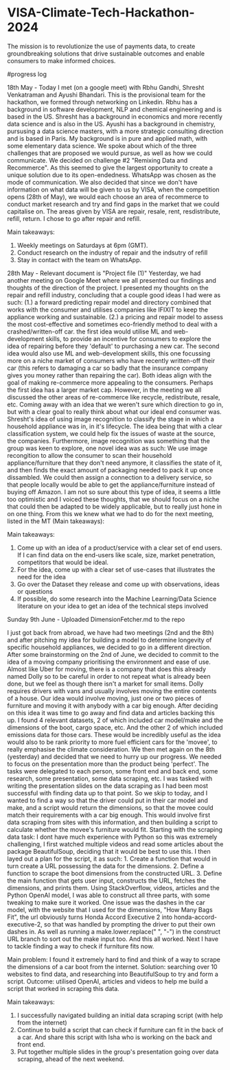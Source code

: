 # VISA-Climate-Tech-Hackathon-2024
The mission is to  revolutionize the use of payments data, to create groundbreaking solutions that drive  sustainable outcomes and enable consumers to make informed choices.

#progress log

18th May - 
Today I met (on a google meet) with Rbhu Gandhi, Shresht Venkatraman and Ayushi Bhandari. This is the provisional team for the hackathon, we formed through networking on Linkedin. Rbhu has a background in software development, NLP and chemical engineering and is based in the US. Shresht has a background in economics and more recently data science and is also in the US. Ayushi has a background in chemistry, pursusing a data science masters, with a more strategic consulting direction and is based in Paris. My background is in pure and applied math, with some elementary data science. We spoke about which of the three challenges that are proposed we would pursue, as well as how we could communicate. We decided on challenge #2 "Remixing Data and Recommerce". As this seemed to give the largest opportunity to create a unique solution due to its open-endedness. WhatsApp was chosen as the mode of communication. We also decided that since we don't have information on what data will be given to us by VISA, when the competition opens (28th of May), we would each choose an area of recommerce to conduct market research and try and find gaps in the market that we could capitalise on. The areas given by VISA are repair, resale, rent, resdistribute, refill, return. I chose to go after repair and refill. 

Main takeaways: 
1. Weekly meetings on Saturdays at 6pm (GMT).
2. Conduct research on the industry of repair and the indsutry of refill
3. Stay in contact with the team on WhatsApp.

28th May - Relevant document is "Project file (1)"
Yesterday, we had another meeting on Google Meet where we all presented our findings and thoughts of the direction of the project. I presented my thoughts on the repair and refill industry, concluding that a couple good ideas I had were as such: 
(1.) a forward predicting repair model and directory combined that works with the consumer and utilises companies like IFIXIT to keep the appliance working and sustainable. 
(2.) a pricing and repair model to assess the most cost-effective and sometimes eco-friendly method to deal with a crashed/written-off car.
  the first idea would utilise ML and web-development skills, to provide an incentive for consumers to explore the idea of repairing before they 'default' to purchasing a new car. The second idea would also use ML and web-development skills, this one focussing more on a niche market of consumers who have recently written-off their car (this refers to damaging a car so badly that the insurance company gives you money rather than repairing the car). Both ideas align with the goal of making re-commerce more appealing to the consumers. Perhaps the first idea has a larger market cap. However, in the meeting we all discussed the other areas of re-commerce like recycle, redistribute, resale, etc. Coming away with an idea that we weren't sure which direction to go in, but with a clear goal to really think about what our ideal end consumer was. Shresht's idea of using image recognition to classify the stage in which a household appliance was in, in it's lifecycle. The idea being that with a clear classification system, we could help fix the issues of waste at the source, the companies. Furthermore, image recognition was something that the group was keen to explore, one novel idea was as such:
  We use image recongition to allow the consumer to scan their household appliance/furniture that they don't need anymore, it classifies the state of it, and then finds the exact amount of packaging needed to pack it up once dissambled. We could then assign a connection to a delivery service, so that people locally would be able to get the appliance/furniture instead of buying off Amazon. I am not so sure about this type of idea, it seems a little too optimistic and I voiced these thoughts, that we should focus on a niche that could then be adapted to be widely applicable, but to really just hone in on one thing. From this we knew what we had to do for the next meeting, listed in the MT (Main takeaways):

Main takeaways:
1. Come up with an idea of a product/service with a clear set of end users. If I can find data on the end-users like scale, size, market penetration, competitors that would be ideal.
2. For the idea, come up with a clear set of use-cases that illustrates the need for the idea
3. Go over the Dataset they release and come up with observations, ideas or questions
4. If possible, do some research into the Machine Learning/Data Science literature on your idea to get an idea of the technical steps involved

Sunday 9th June - Uploaded DimensionFetcher.md to the repo

I just got back from abroad, we have had two meetings (2nd and the 8th) and after pitching my idea for building a model to determine longevity of specific household appliances, we decided to go in a different direction. After some brainstorming on the 2nd of June, we decided to commit to the idea of a moving company prioritising the environment and ease of use. Almost like Uber for moving, there is a company that does this already named Dolly so to be careful in order to not repeat what is already been done, but we feel as though there isn't a market for small items. Dolly requires drivers with vans and usually involves moving the entire contents of a house. Our idea would involve moving, just one or two pieces of furniture and moving it with anybody with a car big enough. After deciding on this idea it was time to go away and find data and articles backing this up. I found 4 relevant datasets, 2 of which included car model/make and the dimensions of the boot, cargo space, etc. And the other 2 of which included emissions data for those cars. These would be incredibly useful as the idea would also to be rank priority to more fuel efficient cars for the 'movee', to really emphasise the climate consideration. 
  We then met again on the 8th (yesterday) and decided that we need to hurry up our progress. We needed to focus on the presentation more than the product being 'perfect'. The tasks were delegated to each person, some front end and back end, some research, some presentation, some data scraping, etc. I was tasked with writing the presentation slides on the data scraping as I had been most successful with finding data up to that point. So we skip to today, and I wanted to find a way so that the driver could put in their car model and make, and a script would return the dimensions, so that the movee could match their requirements with a car big enough. This would involve first data scraping from sites with this information, and then building a script to calculate whether the movee's furniture would fit. Starting with the scraping data task:
  I dont have much experience with Python so this was extremely challenging, I first watched multiple videos and read some articles about the package BeautifulSoup, deciding that it would be best to use this. I then layed out a plan for the script, it as such:
      1. Create a function that would in turn create a URL possessing the data for the dimensions.
      2. Define a function to scrape the boot dimensions from the constructed URL.
      3. Define the main function that gets user input, constructs the URL, fetches the dimensions, and prints them.
  Using StackOverflow, videos, articles and the Python OpenAI model, I was able to construct all three parts, with some tweaking to make sure it worked. One issue was the dashes in the car model, with the website that I used for the dimensions, "How Many Bags Fit", the url obviously turns Honda Accord Executive 2 into honda-accord-executive-2, so that was handled by prompting the driver to put their own dashes in. As well as running a make.lower.replace(" ", "-") in the construct URL branch to sort out the make input too. And this all worked. Next I have to tackle finding a way to check if furniture fits now.

Main problem:
I found it extremely hard to find and think of a way to scrape the dimensions of a car boot from the internet. Solution: searching over 10 websites to find data, and researching into BeautifulSoup to try and form a script. Outcome: utilised OpenAI, articles and videos to help me build a script that worked in scraping this data.

Main takeaways:
1. I successfully navigated building an initial data scraping script (with help from the internet)
2. Continue to build a script that can check if furniture can fit in the back of a car. And share this script with Isha who is working on the back and front end.
3. Put together multiple slides in the group's presentation going over data scraping, ahead of the next weekend.



